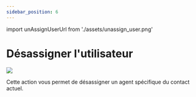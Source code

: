 ```yaml
---
sidebar_position: 6
---
```


import unAssignUserUrl from './assets/unassign_user.png'

# Désassigner l'utilisateur
<img src={unAssignUserUrl} width={180} />

Cette action vous permet de désassigner un agent spécifique du contact actuel.